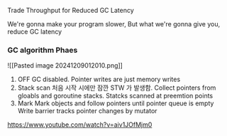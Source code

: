 
Trade Throughput for Reduced GC Latency

We're gonna make your program slower, But what we're gonna give you, reduce GC latency

### GC algorithm Phaes

![[Pasted image 20241209012010.png]]

1. OFF
	GC disabled. Pointer writes are just memory writes
2. Stack scan
	처음 시작 시에만 잠깐 STW 가 발생함. Collect pointers from gloabls and goroutine stacks. Statcks scanned at preemtion points
3. Mark
	Mark objects and follow pointers until pointer queue is empty
	Write barrier tracks pointer changes by mutator
	



https://www.youtube.com/watch?v=aiv1JOfMjm0